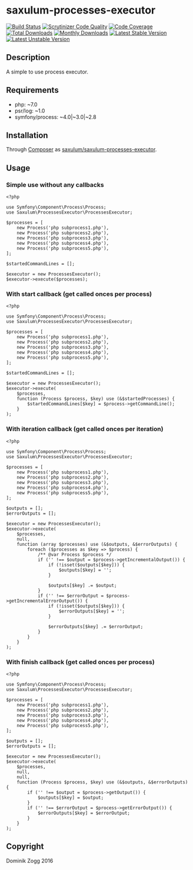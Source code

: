 # saxulum-processes-executor

[![Build Status](https://api.travis-ci.org/saxulum/saxulum-processes-executor.png?branch=master)](https://travis-ci.org/saxulum/saxulum-processes-executor)
[![Scrutinizer Code Quality](https://scrutinizer-ci.com/g/saxulum/saxulum-processes-executor/badges/quality-score.png?b=master)](https://scrutinizer-ci.com/g/saxulum/saxulum-processes-executor/?branch=master)
[![Code Coverage](https://scrutinizer-ci.com/g/saxulum/saxulum-processes-executor/badges/coverage.png?b=master)](https://scrutinizer-ci.com/g/saxulum/saxulum-processes-executor/?branch=master)
[![Total Downloads](https://poser.pugx.org/saxulum/saxulum-processes-executor/downloads.png)](https://packagist.org/packages/saxulum/saxulum-processes-executor)
[![Monthly Downloads](https://poser.pugx.org/saxulum/saxulum-processes-executor/d/monthly)](https://packagist.org/packages/saxulum/saxulum-processes-executor)
[![Latest Stable Version](https://poser.pugx.org/saxulum/saxulum-processes-executor/v/stable.png)](https://packagist.org/packages/saxulum/saxulum-processes-executor)
[![Latest Unstable Version](https://poser.pugx.org/saxulum/saxulum-processes-executor/v/unstable)](https://packagist.org/packages/saxulum/saxulum-processes-executor)

## Description

A simple to use process executor.

## Requirements

 * php: ~7.0
 * psr/log: ~1.0
 * symfony/process: ~4.0|~3.0|~2.8

## Installation

Through [Composer](http://getcomposer.org) as [saxulum/saxulum-processes-executor][1].

## Usage

### Simple use without any callbacks

```{.php}
<?php

use Symfony\Component\Process\Process;
use Saxulum\ProcessesExecutor\ProcessesExecutor;

$processes = [
    new Process('php subprocess1.php'),
    new Process('php subprocess2.php'),
    new Process('php subprocess3.php'),
    new Process('php subprocess4.php'),
    new Process('php subprocess5.php'),
];

$startedCommandLines = [];

$executor = new ProcessesExecutor();
$executor->execute($processes);
```


### With start callback (get called onces per process)

```{.php}
<?php

use Symfony\Component\Process\Process;
use Saxulum\ProcessesExecutor\ProcessesExecutor;

$processes = [
    new Process('php subprocess1.php'),
    new Process('php subprocess2.php'),
    new Process('php subprocess3.php'),
    new Process('php subprocess4.php'),
    new Process('php subprocess5.php'),
];

$startedCommandLines = [];

$executor = new ProcessesExecutor();
$executor->execute(
    $processes,
    function (Process $process, $key) use (&$startedProcesses) {
        $startedCommandLines[$key] = $process->getCommandLine();
    }
);
```

### With iteration callback (get called onces per iteration)

```{.php}
<?php

use Symfony\Component\Process\Process;
use Saxulum\ProcessesExecutor\ProcessesExecutor;

$processes = [
    new Process('php subprocess1.php'),
    new Process('php subprocess2.php'),
    new Process('php subprocess3.php'),
    new Process('php subprocess4.php'),
    new Process('php subprocess5.php'),
];

$outputs = [];
$errorOutputs = [];

$executor = new ProcessesExecutor();
$executor->execute(
    $processes,
    null,
    function (array $processes) use (&$outputs, &$errorOutputs) {
        foreach ($processes as $key => $process) {
            /** @var Process $process */
            if ('' !== $output = $process->getIncrementalOutput()) {
                if (!isset($outputs[$key])) {
                    $outputs[$key] = '';
                }

                $outputs[$key] .= $output;
            }
            if ('' !== $errorOutput = $process->getIncrementalErrorOutput()) {
                if (!isset($outputs[$key])) {
                    $errorOutputs[$key] = '';
                }

                $errorOutputs[$key] .= $errorOutput;
            }
        }
    }
);
```

### With finish callback (get called onces per process)

```{.php}
<?php

use Symfony\Component\Process\Process;
use Saxulum\ProcessesExecutor\ProcessesExecutor;

$processes = [
    new Process('php subprocess1.php'),
    new Process('php subprocess2.php'),
    new Process('php subprocess3.php'),
    new Process('php subprocess4.php'),
    new Process('php subprocess5.php'),
];

$outputs = [];
$errorOutputs = [];

$executor = new ProcessesExecutor();
$executor->execute(
    $processes,
    null,
    null,
    function (Process $process, $key) use (&$outputs, &$errorOutputs) {
        if ('' !== $output = $process->getOutput()) {
            $outputs[$key] = $output;
        }
        if ('' !== $errorOutput = $process->getErrorOutput()) {
            $errorOutputs[$key] = $errorOutput;
        }
    }
);
```

[1]: https://packagist.org/packages/saxulum/saxulum-processes-executor

## Copyright

Dominik Zogg 2016
